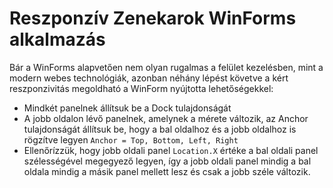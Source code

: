 # Reszponzív Zenekarok WinForms alkalmazás

Bár a WinForms alapvetően nem olyan rugalmas a felület kezelésben, mint a modern webes technológiák, azonban néhány lépést követve a kért reszponzivitás megoldható a WinForm nyújtotta lehetőségekkel:
- Mindkét panelnek állítsuk be a Dock tulajdonságát
- A jobb oldalon lévő panelnek, amelynek a mérete változik, az Anchor tulajdonságát állítsuk be, hogy a bal oldalhoz és a jobb oldalhoz is rögzítve legyen `Anchor = Top, Bottom, Left, Right`
- Ellenőrízzük, hogy jobb oldali panel `Location.X` értéke a bal oldali panel szélességével megegyező legyen, így a jobb oldali panel mindig a bal oldala mindig a másik panel mellett lesz és csak a jobb széle változik.